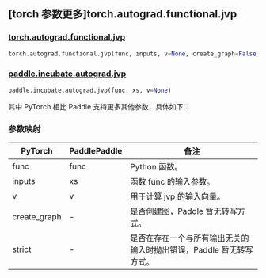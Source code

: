 ## [torch 参数更多]torch.autograd.functional.jvp

### [torch.autograd.functional.jvp](https://pytorch.org/docs/1.13/generated/torch.autograd.functional.jvp.html#torch.autograd.functional.jvp)

```python
torch.autograd.functional.jvp(func, inputs, v=None, create_graph=False, strict=False)
```

### [paddle.incubate.autograd.jvp](https://www.paddlepaddle.org.cn/documentation/docs/zh/api/paddle/incubate/autograd/jvp_cn.html)

```python
paddle.incubate.autograd.jvp(func, xs, v=None)
```

其中 PyTorch 相比 Paddle 支持更多其他参数，具体如下：

### 参数映射

| PyTorch      | PaddlePaddle | 备注                                                                |
| ------------ | ------------ | ------------------------------------------------------------------- |
| func         | func         | Python 函数。                                                       |
| inputs       | xs           | 函数 func 的输入参数。                                              |
| v            | v            | 用于计算 jvp 的输入向量。                                           |
| create_graph | -            | 是否创建图，Paddle 暂无转写方式。                                   |
| strict       | -            | 是否在存在一个与所有输出无关的输入时抛出错误，Paddle 暂无转写方式。 |
